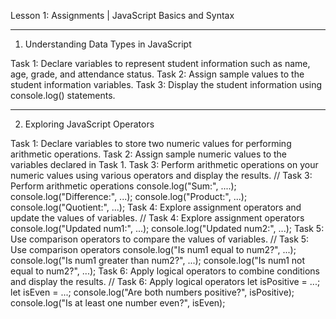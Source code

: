Lesson 1: Assignments | JavaScript Basics and Syntax
________________________________________
1. Understanding Data Types in JavaScript

Task 1: Declare variables to represent student information such as name, age, grade, and attendance status.
Task 2: Assign sample values to the student information variables.
Task 3: Display the student information using console.log() statements.

________________________________________
2. Exploring JavaScript Operators

Task 1: Declare variables to store two numeric values for performing arithmetic operations.
Task 2: Assign sample numeric values to the variables declared in Task 1.
Task 3: Perform arithmetic operations on your numeric values using various operators and display the results.
// Task 3: Perform arithmetic operations
console.log("Sum:", ....);
console.log("Difference:", ...);
console.log("Product:", ...);
console.log("Quotient:", ...);
Task 4: Explore assignment operators and update the values of variables.
// Task 4: Explore assignment operators
console.log("Updated num1:", ...);
console.log("Updated num2:", ...);
Task 5: Use comparison operators to compare the values of variables.
// Task 5: Use comparison operators
console.log("Is num1 equal to num2?", ...);
console.log("Is num1 greater than num2?", ...);
console.log("Is num1 not equal to num2?", ...);
Task 6: Apply logical operators to combine conditions and display the results.
// Task 6: Apply logical operators
let isPositive = ...;
let isEven = ...;
console.log("Are both numbers positive?", isPositive);
console.log("Is at least one number even?", isEven);


